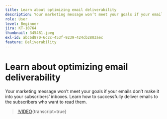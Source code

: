 ```yaml
---
title: Learn about optimizing email deliverability
description: Your marketing message won’t meet your goals if your emails don’t make it into your subscribers’ inboxes. Learn how to successfully deliver emails to the subscribers who want to read them.
role: User
level: Beginner
jira: KT-10764
thumbnail: 345481.jpeg
exl-id: abc6d870-6c2c-453f-9239-424cb2803aec
feature: Deliverability
---
```

# Learn about optimizing email deliverability

Your marketing message won’t meet your goals if your emails don’t make it into your subscribers’ inboxes. Learn how to successfully deliver emails to the subscribers who want to read them.

>[!VIDEO](https://video.tv.adobe.com/v/345481/?quality=12&learn=on){transcript=true}
